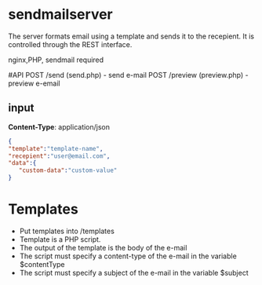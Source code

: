 # sendmailserver
The server formats email using a template and sends it to the recepient. It is controlled through the REST interface.

nginx,PHP, sendmail required

#API
POST /send (send.php) - send e-mail
POST /preview (preview.php) - preview e-email

## input

**Content-Type**: application/json

```json
{
"template":"template-name",
"recepient":"user@email.com",
"data":{
   "custom-data":"custom-value"
}
```

# Templates

* Put templates into /templates
* Template is a PHP script.
* The output of the template is the body of the e-mail
* The script must specify a content-type of the e-mail in the variable $contentType 
* The script must specify a subject of the e-mail in the variable $subject




